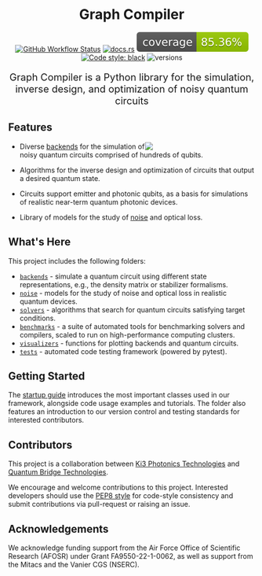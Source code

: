 <h1 align="center">
 Graph Compiler
</h1>

<div align="center">

[![GitHub Workflow Status](https://img.shields.io/badge/build-passing-brightgreen)](https://github.com/ki3-qbt/graph-compiler/actions)
[![docs.rs](https://img.shields.io/badge/docs-passing-brightgreen)](https://github.com/ki3-qbt/graph-compiler/tree/gh-pages)
![Coverage Status](/coverage-badge.svg)
[![Code style: black](https://img.shields.io/badge/code%20style-black-000000.svg)](https://github.com/ambv/black)
![versions](https://img.shields.io/badge/python-3.8%20%7C%203.9%20%7C%203.10-blue)

</div>

<p align="center" style="font-size:20px">
  Graph Compiler is a Python library for the simulation, inverse design, and optimization of noisy quantum circuits
</p>


## Features
<img src="https://user-images.githubusercontent.com/87783633/198037273-06ec89cf-233d-4c08-9f7a-96313bfcb435.gif" width="225px" align="right">

* Diverse [backends](https://github.com/ki3-qbt/graph-compiler/tree/main/src/backends) for the simulation of noisy quantum circuits comprised of hundreds of qubits.

* Algorithms for the inverse design and optimization of circuits that output a desired quantum state.

* Circuits support emitter and photonic qubits, as a basis for simulations of realistic near-term quantum photonic devices.

* Library of models for the study of [noise](https://github.com/ki3-qbt/graph-compiler/tree/main/src/noise) and optical loss.


## What's Here

This project includes the following folders:

* [`backends`](https://github.com/ki3-qbt/graph-compiler/tree/main/src/backends) - simulate a quantum circuit using different state representations, e.g., the density matrix or stabilizer formalisms.
* [`noise`](https://github.com/ki3-qbt/graph-compiler/tree/main/src/noise) - models for the study of noise and optical loss in realistic quantum devices.
* [`solvers`](https://github.com/ki3-qbt/graph-compiler/tree/main/src/solvers) - algorithms that search for quantum circuits satisfying target conditions.
* [`benchmarks`](https://github.com/ki3-qbt/graph-compiler/tree/main/benchmarks) - a suite of automated tools for benchmarking solvers and compilers, scaled to run on high-performance computing clusters.
* [`visualizers`](https://github.com/ki3-qbt/graph-compiler/tree/main/src/visualizers) - functions for plotting backends and quantum circuits.
* [`tests`](https://github.com/ki3-qbt/graph-compiler/tree/main/benchmarks) - automated code testing framework (powered by pytest).


## Getting Started
The [startup guide](https://github.com/ki3-qbt/graph-compiler/tree/main/examples/startup_guide) introduces the most important classes used in our framework, alongside code usage examples and tutorials. The folder also features an introduction to our version control and testing standards for interested contributors.


## Contributors

This project is a collaboration between [Ki3 Photonics Technologies](https://www.ki3photonics.com/) and [Quantum Bridge Technologies](https://qubridge.io/).

We encourage and welcome contributions to this project. Interested developers should use the [PEP8 style](https://peps.python.org/pep-0008/) for code-style consistency and submit contributions via pull-request or raising an issue.

## Acknowledgements

We acknowledge funding support from the Air Force Office of Scientific Research (AFOSR) under Grant FA9550-22-1-0062, as well as support from the Mitacs and the Vanier CGS (NSERC).




